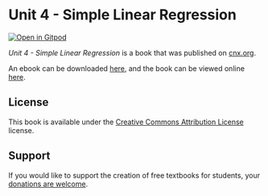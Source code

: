 # Unit 4 - Simple Linear Regression

[![Open in Gitpod](https://gitpod.io/button/open-in-gitpod.svg)](https://gitpod.io/from-referrer/)

_Unit 4 - Simple Linear Regression_ is a book that was published on [cnx.org](https://cnx.org/).

An ebook can be downloaded [here](https://github.com/cnx-user-books/cnxbook-unit-4-simple-linear-regression/releases/latest), and the book can be viewed online [here](https://github.com/cnx-user-books/cnxbook-unit-4-simple-linear-regression/releases/latest).

## License
This book is available under the [Creative Commons Attribution License](./LICENSE) license.

## Support
If you would like to support the creation of free textbooks for students, your [donations are welcome](https://riceconnect.rice.edu/donation/support-openstax-banner).
